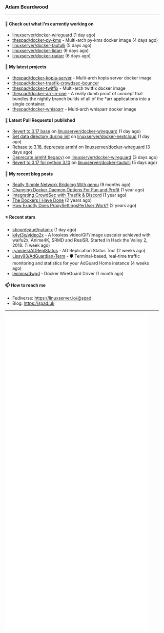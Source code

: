 ### Adam Beardwood
---
#### 👷 Check out what I'm currently working on

- [linuxserver/docker-wireguard](https://github.com/linuxserver/docker-wireguard) (1 day ago)
- [thespad/docker-py-kms](https://github.com/thespad/docker-py-kms) - Multi-arch py-kms docker image (4 days ago)
- [linuxserver/docker-tautulli](https://github.com/linuxserver/docker-tautulli) (5 days ago)
- [linuxserver/docker-lidarr](https://github.com/linuxserver/docker-lidarr) (6 days ago)
- [linuxserver/docker-radarr](https://github.com/linuxserver/docker-radarr) (6 days ago)

#### 🌱 My latest projects

- [thespad/docker-kopia-server](https://github.com/thespad/docker-kopia-server) - Multi-arch kopia server docker image 
- [thespad/docker-traefik-crowdsec-bouncer](https://github.com/thespad/docker-traefik-crowdsec-bouncer)
- [thespad/docker-twitfix](https://github.com/thespad/docker-twitfix) - Multi-arch twitfix docker image
- [thespad/docker-arr-in-one](https://github.com/thespad/docker-arr-in-one) - A really dumb proof of concept that bundles the nightly branch builds of all of the *arr applications into a single container.
- [thespad/docker-whisparr](https://github.com/thespad/docker-whisparr) - Multi-arch whisparr docker image

#### 🔨 Latest Pull Requests I published

- [Revert to 3.17 base](https://github.com/linuxserver/docker-wireguard/pull/277) on [linuxserver/docker-wireguard](https://github.com/linuxserver/docker-wireguard) (1 day ago)
- [Set data directory during init](https://github.com/linuxserver/docker-nextcloud/pull/326) on [linuxserver/docker-nextcloud](https://github.com/linuxserver/docker-nextcloud) (1 day ago)
- [Rebase to 3.18, deprecate armhf](https://github.com/linuxserver/docker-wireguard/pull/276) on [linuxserver/docker-wireguard](https://github.com/linuxserver/docker-wireguard) (3 days ago)
- [Deprecate armhf (legacy)](https://github.com/linuxserver/docker-wireguard/pull/275) on [linuxserver/docker-wireguard](https://github.com/linuxserver/docker-wireguard) (3 days ago)
- [Revert to 3.17 for python 3.10](https://github.com/linuxserver/docker-tautulli/pull/121) on [linuxserver/docker-tautulli](https://github.com/linuxserver/docker-tautulli) (5 days ago)

#### 📜 My recent blog posts

- [Really Simple Network Bridging With qemu](https://spad.uk/really-simple-network-bridging-with-qemu/) (9 months ago)
- [Changing Docker Daemon Options For Fun and Profit](https://spad.uk/changing-docker-daemon-options-for-fun-and-profit/) (1 year ago)
- [Integrating CrowdSec with Traefik &amp; Discord](https://spad.uk/integrating-crowdsec-with-traefik-discord/) (1 year ago)
- [The Dockers I Have Done](https://spad.uk/the-dockers-ive-done/) (2 years ago)
- [How Exactly Does ProxySettingsPerUser Work?](https://spad.uk/how-does-proxysettingsperuser-work/) (2 years ago)

#### ⭐ Recent stars

- [sbourdeaud/nutanix](https://github.com/sbourdeaud/nutanix) (1 day ago)
- [k4yt3x/video2x](https://github.com/k4yt3x/video2x) - A lossless video/GIF/image upscaler achieved with waifu2x, Anime4K, SRMD and RealSR. Started in Hack the Valley 2, 2018. (1 week ago)
- [ryanries/ADReplStatus](https://github.com/ryanries/ADReplStatus) - AD Replication Status Tool (2 weeks ago)
- [Lissy93/AdGuardian-Term](https://github.com/Lissy93/AdGuardian-Term) - 🛡️ Terminal-based, real-time traffic monitoring and statistics for your AdGuard Home instance (4 weeks ago)
- [leomos/dwgd](https://github.com/leomos/dwgd) - Docker WireGuard Driver (1 month ago)

#### 📫 How to reach me
- Fediverse: https://linuxserver.io/@spad
- Blog: https://spad.uk
---
<img src="https://raw.githubusercontent.com/thespad/thespad/main/github-metrics.svg">
